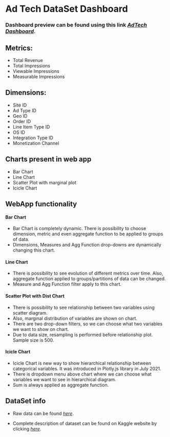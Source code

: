 
# Ad Tech DataSet Dashboard

### Dashboard preview can be found using this link *[AdTech Dashboard](https://github.com/milanzmitrovic/Ad-Tech-Project---Dash-Plotly/blob/master/Dash.pdf)*.


## Metrics:

- Total Revenue
- Total Impressions
- Viewable Impressions
- Measurable Impressions

## Dimensions:

- Site ID
- Ad Type ID
- Geo ID
- Order ID
- Line Item Type ID
- OS ID
- Integration Type ID
- Monetization Channel


## Charts present in web app

- Bar Chart
- Line Chart
- Scatter Plot with marginal plot
- Icicle Chart

## WebApp functionality

#### Bar Chart

- Bar Chart is completely dynamic. There is possibility to choose dimension, metric and
even aggregate function to be applied to groups of data.
- Dimensions, Measures and Agg Function drop-downs are dynamically changing this chart.

#### Line Chart
- There is possibility to see evolution of different metrics over time. Also, aggregate
function applied to groups/partitions of data can be changed.
- Measure and Agg Function filter apply to this chart. 



#### Scatter Plot with Dist Chart

- There is possibility to see relationship between two variables using 
scatter diagram.
- Also, marginal distribution of variables are shown on chart.
- There are two drop-down filters, so we can choose what two variables
we want to show on chart.
- Due to data size, resampling is performed before relationship plot. Sample size is 500.


#### Icicle Chart

- Icicle Chart is new way to show hierarchical relationship between categorical 
variables. It was introduced in Plotly.js library in July 2021.
- There is dropdown menu above chart where we can choose what variables we want 
to see in hierarchical diagram. 
- Sum is always applied as aggregate function.




## DataSet info

- Raw data can be found *[here](https://github.com/milanzmitrovic/Ad-Tech-Project---Dash-Plotly/tree/master/data)*.

- Complete description of dataset can be found on Kaggle website by clicking *[here](https://www.kaggle.com/vaishnavkapil/adtech)*.
